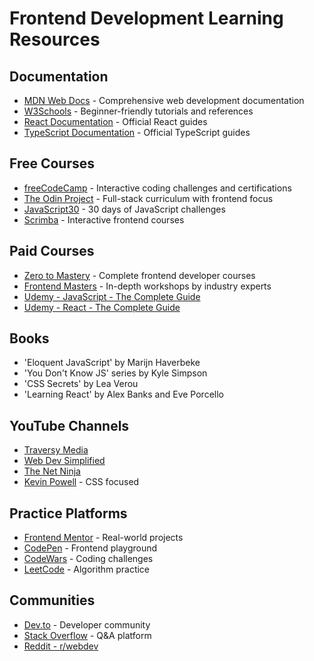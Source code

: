 # Frontend Development Learning Resources

## Documentation
- [MDN Web Docs](https://developer.mozilla.org/en-US/) - Comprehensive web development documentation
- [W3Schools](https://www.w3schools.com/) - Beginner-friendly tutorials and references
- [React Documentation](https://reactjs.org/docs/getting-started.html) - Official React guides
- [TypeScript Documentation](https://www.typescriptlang.org/docs/) - Official TypeScript guides

## Free Courses
- [freeCodeCamp](https://www.freecodecamp.org/) - Interactive coding challenges and certifications
- [The Odin Project](https://www.theodinproject.com/) - Full-stack curriculum with frontend focus
- [JavaScript30](https://javascript30.com/) - 30 days of JavaScript challenges
- [Scrimba](https://scrimba.com/learn/frontend) - Interactive frontend courses

## Paid Courses
- [Zero to Mastery](https://zerotomastery.io/) - Complete frontend developer courses
- [Frontend Masters](https://frontendmasters.com/) - In-depth workshops by industry experts
- [Udemy - JavaScript - The Complete Guide](https://www.udemy.com/course/javascript-the-complete-guide-2020-beginner-advanced/)
- [Udemy - React - The Complete Guide](https://www.udemy.com/course/react-the-complete-guide-incl-redux/)

## Books
- 'Eloquent JavaScript' by Marijn Haverbeke
- 'You Don't Know JS' series by Kyle Simpson
- 'CSS Secrets' by Lea Verou
- 'Learning React' by Alex Banks and Eve Porcello

## YouTube Channels
- [Traversy Media](https://www.youtube.com/c/TraversyMedia)
- [Web Dev Simplified](https://www.youtube.com/c/WebDevSimplified)
- [The Net Ninja](https://www.youtube.com/c/TheNetNinja)
- [Kevin Powell](https://www.youtube.com/kepowob) - CSS focused

## Practice Platforms
- [Frontend Mentor](https://www.frontendmentor.io/) - Real-world projects
- [CodePen](https://codepen.io/) - Frontend playground
- [CodeWars](https://www.codewars.com/) - Coding challenges
- [LeetCode](https://leetcode.com/) - Algorithm practice

## Communities
- [Dev.to](https://dev.to/) - Developer community
- [Stack Overflow](https://stackoverflow.com/) - Q&A platform
- [Reddit - r/webdev](https://www.reddit.com/r/webdev/)
